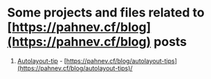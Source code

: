 # Some projects and files related to [https://pahnev.cf/blog](https://pahnev.cf/blog) posts

1. [Autolayout-tip](https://github.com/pahnev/pahnev.cf-projects/tree/master/Autolayout-tip) - [https://pahnev.cf/blog/autolayout-tips](https://pahnev.cf/blog/autolayout-tips)/

